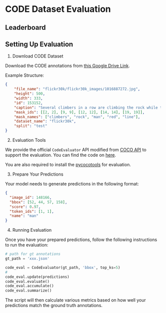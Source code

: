 # CODE Dataset Evaluation

## Leaderboard

## Setting Up Evaluation

1. Download CODE Dataset

Download the CODE annotations from [this Google Drive Link](https://drive.google.com/drive/folders/1Ge4QXBYZgHYCSew6_vnDv86yX0ZcZ_ut?usp=sharing).

Example Structure:

```json
{
    "file_name": "flickr30k/flickr30k_images/1016887272.jpg",
    "height": 500,
    "width": 333,
    "id": 153152,
    "caption": "Several climbers in a row are climbing the rock while the man in red watches and holds the line .",
    "mask_ids": [[2, 2], [9, 9], [12, 12], [14, 14], [19, 19]],
    "mask_names": ["climbers", "rock", "man", "red", "line"],
    "dataset_name": "flickr30k",
    "split": "test"
}
```

2. Evaluation Tools

We provide the official `CodeEvaluator` API modified from [COCO API](https://github.com/cocodataset/cocoapi) to support the evaluation. You can find the code on [here](Eval/coco_eval.py).

You are also required to install the [pycocotools](https://github.com/cocodataset/cocoapi) for evaluation.

3. Prepare Your Predictions

Your model needs to generate predictions in the following format:

```json
{
  "image_id": 148166,
  "bbox": [52, 44, 57, 158],
  "score": 0.97,
  "token_ids": [1, 1],
  "name": "man"
}
```

4. Running Evaluation

Once you have your prepared predictions, follow the following instructions to run the evaluation:

```python
# path for gt annotations
gt_path = 'xxx.json'

code_eval = CodeEvaluator(gt_path, 'bbox', top_ks=5)
#
code_eval.update(predictions)
code_eval.evaluate()
code_eval.accumulate()
code_eval.summarize()
```

The script will then calculate various metrics based on how well your predictions match the ground truth annotations.
